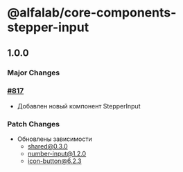 # @alfalab/core-components-stepper-input

## 1.0.0

### Major Changes

### [#817](https://github.com/core-ds/core-components/pull/817)

-   Добавлен новый компонент StepperInput

### Patch Changes

-   Обновлены зависимости
    -   shared@0.3.0
    -   number-input@1.2.0
    -   icon-button@6.2.3
